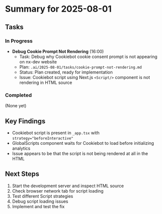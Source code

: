 # Summary for 2025-08-01

## Tasks

### In Progress

- **Debug Cookie Prompt Not Rendering** (16:00)
  - Task: Debug why Cookiebot cookie consent prompt is not appearing on nx-dev website
  - Plan: `.ai/2025-08-01/tasks/cookie-prompt-not-rendering.md`
  - Status: Plan created, ready for implementation
  - Issue: Cookiebot script using Next.js `<Script/>` component is not rendering in HTML source

### Completed

(None yet)

## Key Findings

- Cookiebot script is present in `_app.tsx` with `strategy="beforeInteractive"`
- GlobalScripts component waits for Cookiebot to load before initializing analytics
- Issue appears to be that the script is not being rendered at all in the HTML

## Next Steps

1. Start the development server and inspect HTML source
2. Check browser network tab for script loading
3. Test different Script strategies
4. Debug script loading issues
5. Implement and test the fix